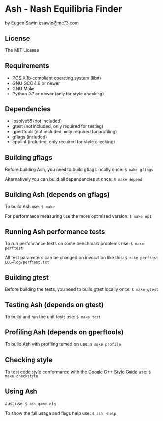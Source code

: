 # Ash - Nash Equilibria Finder
by Eugen Sawin <esawin@me73.com>

## License
  The MIT License

## Requirements
  * POSIX.1b-compliant operating system (librt)
  * GNU GCC 4.6 or newer
  * GNU Make
  * Python 2.7 or newer (only for style checking)

## Dependencies
  * lpsolve55 (not included)
  * gtest (not included, only required for testing)
  * gperftools (not included, only required for profiling)
  * gflags (included)
  * cpplint (included, only required for style checking)

## Building gflags
  Before building Ash, you need to build gflags locally once:
  `$ make gflags`

  Alternatively you can build all dependencies at once:
  `$ make depend`

## Building Ash (depends on gflags)
  To build Ash use:
  `$ make`

  For performance measuring use the more optimised version:
  `$ make opt`

## Running Ash performance tests
  To run performance tests on some benchmark problems use:
  `$ make perftest`

  All test parameters can be changed on invocation like this:
  `$ make perftest LOG=log/perftest.txt`

## Building gtest
  Before building the tests, you need to build gtest locally once:
  `$ make gtest`

## Testing Ash (depends on gtest)
  To build and run the unit tests use:
  `$ make test`

## Profiling Ash (depends on gperftools)
  To build Ash with profiling turned on use:
  `$ make profile`

## Checking style
  To test code style conformance with the [Google C++ Style Guide](http://google-styleguide.googlecode.com/svn/trunk/cppguide.xml) use:
  `$ make checkstyle`

## Using Ash
  Just use:
  `$ ash game.nfg`

  To show the full usage and flags help use:
  `$ ash -help`
